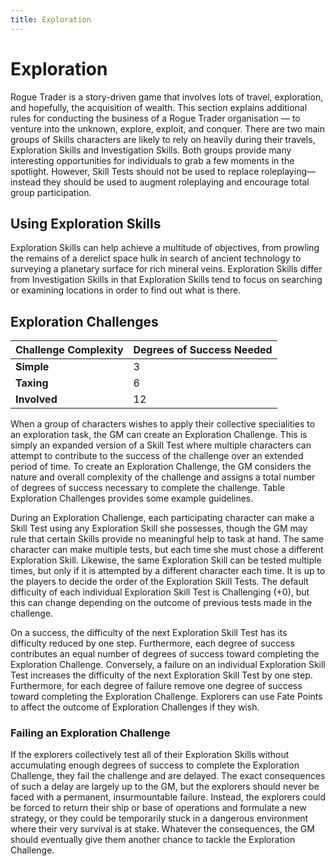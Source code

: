 ```yaml
---
title: Exploration
---
```

# Exploration

Rogue Trader is a story-driven game that involves lots of travel, exploration, and hopefully, the acquisition of wealth. This section explains additional rules for conducting the business of a Rogue Trader organisation — to venture into the unknown, explore, exploit, and conquer. There are two main groups of Skills characters are likely to rely on heavily during their travels, Exploration Skills and Investigation Skills. Both groups provide many interesting opportunities for individuals to grab a few moments in the spotlight. However, Skill Tests should not be used to replace roleplaying—instead they should be used to augment roleplaying and encourage total group participation.

## Using Exploration Skills

Exploration Skills can help achieve a multitude of objectives, from prowling the remains of a derelict space hulk in search of ancient technology to surveying a planetary surface for rich mineral veins. Exploration Skills differ from Investigation Skills in that Exploration Skills tend to focus on searching or examining locations in order to find out what is there.

## Exploration Challenges

| Challenge Complexity | Degrees of Success Needed |
| --- | --- |
| **Simple** | 3 |
| **Taxing** | 6 |
| **Involved** | 12 |

When a group of characters wishes to apply their collective specialities to an exploration task, the GM can create an Exploration Challenge. This is simply an expanded version of a Skill Test where multiple characters can attempt to contribute to the success of the challenge over an extended period of time. To create an Exploration Challenge, the GM considers the nature and overall complexity of the challenge and assigns a total number of degrees of success necessary to complete the challenge. Table Exploration Challenges provides some example guidelines. 

During an Exploration Challenge, each participating character can make a Skill Test using any Exploration Skill she possesses, though the GM may rule that certain Skills provide no meaningful help to task at hand. The same character can make multiple tests, but each time she must chose a different Exploration Skill. Likewise, the same Exploration Skill can be tested multiple times, but only if it is attempted by a different character each time. It is up to the players to decide the order of the Exploration Skill Tests. The default difficulty of each individual Exploration Skill Test is Challenging (+0), but this can change depending on the outcome of previous tests made in the challenge. 

On a success, the difficulty of the next Exploration Skill Test has its difficulty reduced by one step. Furthermore, each degree of success contributes an equal number of degrees of success toward completing the Exploration Challenge. Conversely, a failure on an individual Exploration Skill Test increases the difficulty of the next Exploration Skill Test by one step. Furthermore, for each degree of failure remove one degree of success toward completing the Exploration Challenge. Explorers can use Fate Points to affect the outcome of Exploration Challenges if they wish.

### Failing an Exploration Challenge

If the explorers collectively test all of their Exploration Skills without accumulating enough degrees of success to complete the Exploration Challenge, they fail the challenge and are delayed. The exact consequences of such a delay are largely up to the GM, but the explorers should never be faced with a permanent, insurmountable failure. Instead, the explorers could be forced to return their ship or base of operations and formulate a new strategy, or they could be temporarily stuck in a dangerous environment where their very survival is at stake. Whatever the consequences, the GM should eventually give them another chance to tackle the Exploration Challenge.

